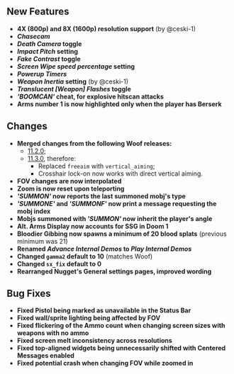 ## New Features

- **4X (800p) and 8X (1600p) resolution support** (by @ceski-1)
- **_Chasecam_**
- **_Death Camera_ toggle**
- **_Impact Pitch_ setting**
- **_Fake Contrast_ toggle**
- **_Screen Wipe speed percentage_ setting**
- **_Powerup Timers_**
- **_Weapon Inertia_ setting** (by @ceski-1)
- **_Translucent [Weapon] Flashes_ toggle**
- **_'BOOMCAN'_ cheat, for explosive hitscan attacks**
- **Arms number 1 is now highlighted only when the player has Berserk**

## Changes

- **Merged changes from the following Woof releases:**
  - [11.2.0](https://github.com/fabiangreffrath/woof/releases/tag/woof_11.2.0);
  - [11.3.0](https://github.com/fabiangreffrath/woof/releases/tag/woof_11.3.0), therefore:
    - Replaced `freeaim` with `vertical_aiming`;
    - Crosshair lock-on now works with direct vertical aiming.
- **FOV changes are now interpolated**
- **Zoom is now reset upon teleporting**
- **_'SUMMON'_ now reports the last summoned mobj's type**
- **_'SUMMONE'_ and _'SUMMONF'_ now print a message requesting the mobj index**
- **Mobjs summoned with _'SUMMON'_ now inherit the player's angle**
- **Alt. Arms Display now accounts for SSG in Doom 1**
- **Bloodier Gibbing now spawns a minimum of 20 blood splats** (previous minimum was 21)
- **Renamed _Advance Internal Demos_ to _Play Internal Demos_**
- **Changed `gamma2` default to 10** (matches Woof)
- **Changed `sx_fix` default to 0**
- **Rearranged Nugget's General settings pages, improved wording**

## Bug Fixes

- **Fixed Pistol being marked as unavailable in the Status Bar**
- **Fixed wall/sprite lighting being affected by FOV**
- **Fixed flickering of the Ammo count when changing screen sizes with weapons with no ammo**
- **Fixed screen melt inconsistency across resolutions**
- **Fixed top-aligned widgets being unnecessarily shifted with Centered Messages enabled**
- **Fixed potential crash when changing FOV while zoomed in**
